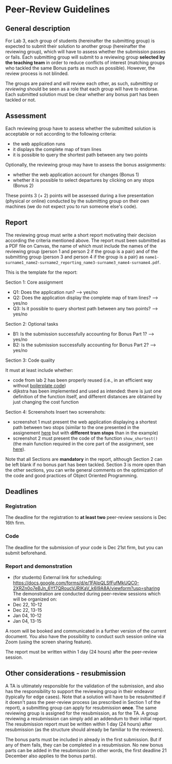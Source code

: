Peer-Review Guidelines
======================

## General description

For Lab 3, each group of students (hereinafter the submitting group) is expected to submit their solution to another group (hereinafter the reviewing group), which will have to assess whether the submission passes or fails.
Each submitting group will submit to a reviewing group **selected by the teaching team** in order to reduce conflicts of interest (matching groups who tackled the same Bonus parts as much as possible).
However, the review process is not blinded.

The groups are paired and will review each other, as such, *submitting* or *reviewing* should be seen as a role that each group will have to endorse.
Each submitted solution must be clear whether any bonus part has been tackled or not.

## Assessment
Each reviewing group have to assess whether the submitted solution is acceptable or not according to the following criteria:

- the web application runs
- it displays the complete map of tram lines
- it is possible to query the shortest path between any two points

Optionally, the reviewing group may have to assess the bonus assignments:
- whether the web application account for changes (Bonus 1)
- whether it is possible to select departures by clicking on any stops (Bonus 2)

These points 3 (+ 2) points will be assessed during a live presentation (physical or online) conducted by the submitting group on their own machines (we do not expect you to run someone else's code).

## Report

The reviewing group must write a short report motivating their decision according the criteria mentioned above.
The report must been submitted as a PDF file on Canvas, the name of
which must include the names of the reviewing group (person 1 and
person 2 if the group is a pair) and of the submitting group (person 3
and person 4 if the group is a pair) as `name1-surname1_name2-surname2_reporting_name3-surname3_name4-surname4.pdf`.

This is the template for the report:

Section 1: Core assignment
- Q1: Does the application run? --> yes/no
- Q2: Does the application display the complete map of tram lines? --> yes/no
- Q3: Is it possible to query shortest path between any two points? --> yes/no

Section 2: Optional tasks
- B1: Is the submission successfully accounting for Bonus Part 1? --> yes/no
- B2: Is the submission successfully accounting for Bonus Part 2? --> yes/no

Section 3: Code quality

It must at least include whether:
- code from lab 2 has been properly reused (i.e., in an efficient way without [boilerplate code](https://en.wikipedia.org/wiki/Boilerplate_code))
- dijkstra has been implemented and used as intended: there is just
  one definition of the function itself, and different distances are
  obtained by just changing the cost function

Section 4: Screenshots
Insert two screenshots: 
- screenshot 1 must present the web application displaying a shortest path between two stops (similar to the one presented in the assignement [here](https://htmlpreview.github.io/?https://github.com/aarneranta/chalmers-advanced-python/blob/main/labs/lab3/examples/show_route.html) but with **different tram stops** than in the example)
- screenshot 2 must present the code of the function `show_shortest()` (the main function required in the core part of the assignment, see [here](https://github.com/aarneranta/chalmers-advanced-python/blob/main/labs/lab3/lab3.md#your-todo-continue-from-here)).

Note that all Sections are **mandatory** in the report, although Section 2 can be left blank if no bonus part has been tackled.
Section 3 is more open than the other sections, you can write general comments on the optimization of the code and good practices of Object Oriented Programming.

## Deadlines
### Registration
The deadline for the registration to **at least two** peer-review sessions is Dec 16th firm.

### Code 
The deadline for the submission of your code is Dec 21st firm, but you can submit beforehand.

### Report and demonstration
- (for students) External link for scheduling: https://docs.google.com/forms/d/e/1FAIpQLSfFufMkUQC0-2XRZn0o7eBJn_6Yf7QRoucVJRIKaV_k6I9A8A/viewform?usp=sharing
The demonstration are conducted during peer-review sessions which will be organized on:
- Dec 22, 10-12
- Dec 22, 13-15
- Jan 04, 10-12
- Jan 04, 13-15

A room will be booked and communicated in a further version of the current document.
You also have the possibility to conduct such session online via Zoom (using the screen sharing feature).

The report must be written within 1 day (24 hours) after the peer-review session.

## Other considerations - resubmission

A TA is ultimately responsible for the validation of the submission, and also has the responsibility to support the reviewing group in their endeavor (typically for edge cases).
Note that a solution will have to be resubmitted if it doesn't pass the peer-review process (as prescribed in Section 1 of the report), a submitting group can apply for resubmission **once**.
The same reviewing group is assigned for the resubmission, as for the TA.
A group reviewing a resubmission can simply add an addendum to their initial report.
The resubmission report must be written within 1 day (24 hours) after resubmission (as the structure should already be familiar to the reviewers).

The bonus parts must be included in already in the first
submission. But if any of them fails, they can be completed in a
resubmission. No new bonus parts can be added in the resubmission (in
other words, the first deadline 21 December also applies to the bonus
parts).

